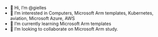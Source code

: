 - 👋 Hi, I’m @gielles
- 👀 I’m interested in Computers, Microsoft Arm templates, Kubernetes, aviation, Microsoft Azure, AWS
- 🌱 I’m currently learning Microsoft Arm templates
- 💞️ I’m looking to collaborate on Microsoft Arm study.

<!---
gielles/gielles is a ✨ special ✨ repository because its `README.md` (this file) appears on your GitHub profile.
You can click the Preview link to take a look at your changes.
--->

